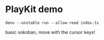 # PlayKit demo

`deno --unstable run --allow-read index.ts`

basic sokoban, move with the cursor keys!
